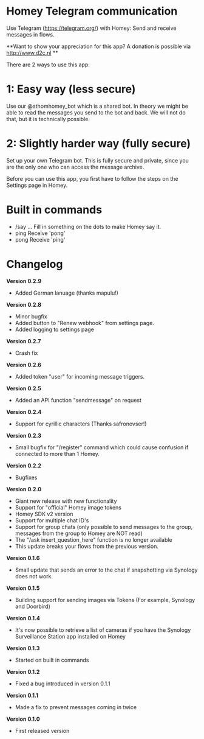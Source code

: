 # Homey Telegram communication

Use Telegram (https://telegram.org/) with Homey: Send and receive messages in flows.

**Want to show your appreciation for this app? A donation is possible via http://www.d2c.nl **

There are 2 ways to use this app:

# 1: Easy way (less secure)
Use our @athomhomey_bot which is a shared bot. In theory we might be able to read the messages you send to the bot and back. We will not do that, but it is technically possible.

# 2: Slightly harder way (fully secure)
Set up your own Telegram bot. This is fully secure and private, since you are the only one who can access the message archive.

Before you can use this app, you first have to follow the steps on the Settings page in Homey.

# Built in commands
- /say ...
Fill in something on the dots to make Homey say it.
- ping
Receive 'pong'
- pong
Receive 'ping'


# Changelog

**Version 0.2.9**
- Added German lanuage (thanks mapulu!)

**Version 0.2.8**
- Minor bugfix
- Added button to "Renew webhook" from settings page.
- Added logging to settings page

**Version 0.2.7**
- Crash fix

**Version 0.2.6**
- Added token "user" for incoming message triggers.

**Version 0.2.5**
- Added an API function "sendmessage" on request

**Version 0.2.4**
- Support for cyrillic characters (Thanks safronovser!)

**Version 0.2.3**
- Small bugfix for "/register" command which could cause confusion if connected to more than 1 Homey.

**Version 0.2.2**
- Bugfixes

**Version 0.2.0**
- Giant new release with new functionality
- Support for "official" Homey image tokens
- Homey SDK v2 version
- Support for multiple chat ID's
- Support for group chats (only possible to send messages to the group, messages from the group to Homey are NOT read)
- The "/ask insert_question_here" function is no longer available
- This update breaks your flows from the previous version.

**Version 0.1.6** 
- Small update that sends an error to the chat if snapshotting via Synology does not work.

**Version 0.1.5** 
- Building support for sending images via Tokens (For example, Synology and Doorbird)

**Version 0.1.4** 
- It's now possible to retrieve a list of cameras if you have the Synology Surveillance Station app installed on Homey

**Version 0.1.3**
- Started on built in commands

**Version 0.1.2**
- Fixed a bug introduced in version 0.1.1

**Version 0.1.1**
- Made a fix to prevent messages coming in twice

**Version 0.1.0**
- First released version
